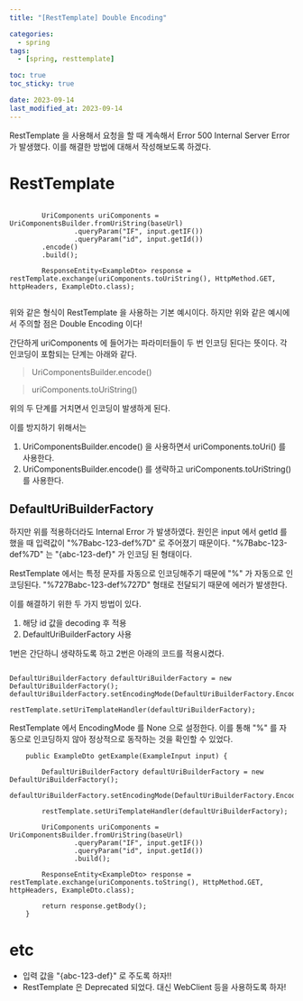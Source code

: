 ```yaml
---
title: "[RestTemplate] Double Encoding"

categories:
  - spring
tags:
  - [spring, resttemplate]

toc: true
toc_sticky: true

date: 2023-09-14
last_modified_at: 2023-09-14
---
```


RestTemplate 을 사용해서 요청을 할 때 계속해서 Error 500 Internal Server Error 가 발생했다.
이를 해결한 방법에 대해서 작성해보도록 하겠다.

# RestTemplate

```

		UriComponents uriComponents = UriComponentsBuilder.fromUriString(baseUrl)
				.queryParam("IF", input.getIF())
				.queryParam("id", input.getId())
        .encode()
        .build();

		ResponseEntity<ExampleDto> response = restTemplate.exchange(uriComponents.toUriString(), HttpMethod.GET, httpHeaders, ExampleDto.class);


```

위와 같은 형식이 RestTemplate 을 사용하는 기본 예시이다. 하지만 위와 같은 예시에서 주의할 점은 Double Encoding 이다!

간단하게 uriComponents 에 들어가는 파라미터들이 두 번 인코딩 된다는 뜻이다. 각 인코딩이 포함되는 단계는 아래와 같다.

> UriComponentsBuilder.encode()

> uriComponents.toUriString()

위의 두 단계를 거치면서 인코딩이 발생하게 된다.

이를 방지하기 위해서는

1. UriComponentsBuilder.encode() 을 사용하면서 uriComponents.toUri() 를 사용한다.
2. UriComponentsBuilder.encode() 를 생략하고 uriComponents.toUriString() 를 사용한다.

## DefaultUriBuilderFactory

하지만 위를 적용하더라도 Internal Error 가 발생하였다.
원인은 input 에서 getId 를 했을 때 입력값이 "%7Babc-123-def%7D" 로 주어졌기 때문이다.
"%7Babc-123-def%7D" 는 "{abc-123-def}" 가 인코딩 된 형태이다.

RestTemplate 에서는 특정 문자를 자동으로 인코딩해주기 때문에 "%" 가 자동으로 인코딩된다.
"%727Babc-123-def%727D" 형태로 전달되기 때문에 에러가 발생한다.

이를 해결하기 위한 두 가지 방법이 있다.

1. 해당 id 값을 decoding 후 적용
2. DefaultUriBuilderFactory 사용

1번은 간단하니 생략하도록 하고 2번은 아래의 코드를 적용시켰다.

```

DefaultUriBuilderFactory defaultUriBuilderFactory = new DefaultUriBuilderFactory();
defaultUriBuilderFactory.setEncodingMode(DefaultUriBuilderFactory.EncodingMode.NONE);

restTemplate.setUriTemplateHandler(defaultUriBuilderFactory);

```

RestTemplate 에서 EncodingMode 를 None 으로 설정한다.
이를 통해 "%" 를 자동으로 인코딩하지 않아 정상적으로 동작하는 것을 확인할 수 있었다.

```
	public ExampleDto getExample(ExampleInput input) {

		DefaultUriBuilderFactory defaultUriBuilderFactory = new DefaultUriBuilderFactory();
		defaultUriBuilderFactory.setEncodingMode(DefaultUriBuilderFactory.EncodingMode.NONE);

		restTemplate.setUriTemplateHandler(defaultUriBuilderFactory);

		UriComponents uriComponents = UriComponentsBuilder.fromUriString(baseUrl)
				.queryParam("IF", input.getIF())
				.queryParam("id", input.getId())
				.build();

		ResponseEntity<ExampleDto> response = restTemplate.exchange(uriComponents.toString(), HttpMethod.GET, httpHeaders, ExampleDto.class);

		return response.getBody();
	}
```

# etc

- 입력 값을 "{abc-123-def}" 로 주도록 하자!!
- RestTemplate 은 Deprecated 되었다. 대신 WebClient 등을 사용하도록 하자!
